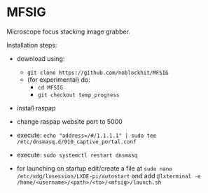 # MFSIG

Microscope focus stacking image grabber.

Installation steps:

* download using:

   - `git clone https://github.com/noblockhit/MFSIG`
   - (for experimental) do:
      + `cd MFSIG`
      + `git checkout temp_progress`

* install raspap
* change raspap website port to 5000
* execute: `echo "address=/#/1.1.1.1" | sudo tee /etc/dnsmasq.d/010_captive_portal.conf`
* execute: `sudo systemctl restart dnsmasq`

* for launching on startup edit/create a file at `sudo nano /etc/xdg/lxsession/LXDE-pi/autostart` and add `@lxterminal -e /home/<username>/<path>/<to>/<mfsig>/launch.sh`
